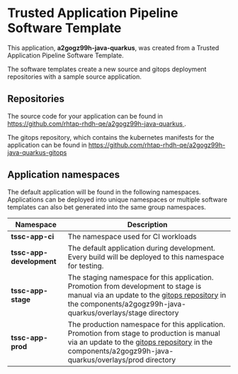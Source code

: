 # Trusted Application Pipeline Software Template

This application, **a2gogz99h-java-quarkus**, was created from a Trusted Application Pipeline Software Template.

The software templates create a new source and gitops deployment repositories with a sample source application. 

## Repositories

The source code for your application can be found in [https://github.com/rhtap-rhdh-qe/a2gogz99h-java-quarkus ](https://github.com/rhtap-rhdh-qe/a2gogz99h-java-quarkus ).
 
The gitops repository, which contains the kubernetes manifests for the application can be found in 
[https://github.com/rhtap-rhdh-qe/a2gogz99h-java-quarkus-gitops ](https://github.com/rhtap-rhdh-qe/a2gogz99h-java-quarkus-gitops ) 

## Application namespaces 

The default application will be found in the following namespaces. Applications can be deployed into unique namespaces or multiple software templates can also bet generated into the same group namespaces.  

|  Namespace   |  Description   |  
| -------- | -------- |
| **tssc-app-ci** | The namespace used for CI workloads |
| **tssc-app-development** | The default application during development. Every build will be deployed to this namespace for testing. |
| **tssc-app-stage** | The staging namespace for this application. Promotion from development to stage is manual via an update to the [gitops repository](https://github.com/rhtap-rhdh-qe/a2gogz99h-java-quarkus-gitops ) in the components/a2gogz99h-java-quarkus/overlays/stage directory |
| **tssc-app-prod** | The production namespace for this application. Promotion from stage to production is manual via an update to the [gitops repository](https://github.com/rhtap-rhdh-qe/a2gogz99h-java-quarkus-gitops ) in the components/a2gogz99h-java-quarkus/overlays/prod directory |